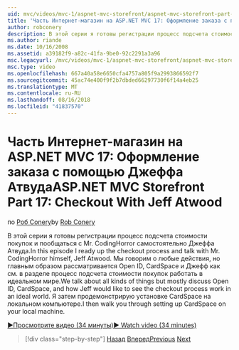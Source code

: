 ```yaml
---
uid: mvc/videos/mvc-1/aspnet-mvc-storefront/aspnet-mvc-storefront-part-17-checkout-with-jeff-atwood
title: 'Часть Интернет-магазин на ASP.NET MVC 17: Оформление заказа с помощью Джеффа Атвуда | Документация Майкрософт'
author: robconery
description: В этой серии я готовы регистрации процесс подсчета стоимости покупок и пообщаться с Mr. CodingHorror самостоятельно Джеффа Атвуда. Мы говорим о любые действия, но главным образом обсуждать Ope...
ms.author: riande
ms.date: 10/16/2008
ms.assetid: a39182f9-a82c-41fa-9be0-92c2291a3a96
msc.legacyurl: /mvc/videos/mvc-1/aspnet-mvc-storefront/aspnet-mvc-storefront-part-17-checkout-with-jeff-atwood
msc.type: video
ms.openlocfilehash: 667a40a58e6650cfa4757a805f9a2993866592f7
ms.sourcegitcommit: 45ac74e400f9f2b7dbded66297730f6f14a4eb25
ms.translationtype: MT
ms.contentlocale: ru-RU
ms.lasthandoff: 08/16/2018
ms.locfileid: "41837570"
---
```

<a name="aspnet-mvc-storefront-part-17-checkout-with-jeff-atwood"></a><span data-ttu-id="02f6c-104">Часть Интернет-магазин на ASP.NET MVC 17: Оформление заказа с помощью Джеффа Атвуда</span><span class="sxs-lookup"><span data-stu-id="02f6c-104">ASP.NET MVC Storefront Part 17: Checkout With Jeff Atwood</span></span>
====================
<span data-ttu-id="02f6c-105">по [Роб Conery](https://github.com/robconery)</span><span class="sxs-lookup"><span data-stu-id="02f6c-105">by [Rob Conery](https://github.com/robconery)</span></span>

<span data-ttu-id="02f6c-106">В этой серии я готовы регистрации процесс подсчета стоимости покупок и пообщаться с Mr. CodingHorror самостоятельно Джеффа Атвуда.</span><span class="sxs-lookup"><span data-stu-id="02f6c-106">In this episode I ready up the checkout process and talk with Mr. CodingHorror himself, Jeff Atwood.</span></span> <span data-ttu-id="02f6c-107">Мы говорим о любые действия, но главным образом рассматривается Open ID, CardSpace и Джефф как см. в разделе процесс подсчета стоимости покупок работать в идеальном мире.</span><span class="sxs-lookup"><span data-stu-id="02f6c-107">We talk about all kinds of things but mostly discuss Open ID, CardSpace, and how Jeff would like to see the checkout process work in an ideal world.</span></span> <span data-ttu-id="02f6c-108">Я затем продемонстрирую установке CardSpace на локальном компьютере.</span><span class="sxs-lookup"><span data-stu-id="02f6c-108">I then walk you through setting up CardSpace on your local machine.</span></span>

[<span data-ttu-id="02f6c-109">&#9654;Просмотрите видео (34 минуты)</span><span class="sxs-lookup"><span data-stu-id="02f6c-109">&#9654; Watch video (34 minutes)</span></span>](https://channel9.msdn.com/Blogs/ASP-NET-Site-Videos/aspnet-mvc-storefront-part-17-checkout-with-jeff-atwood)

> [!div class="step-by-step"]
> <span data-ttu-id="02f6c-110">[Назад](aspnet-mvc-storefront-part-16-membership-redo-with-openid.md)
> [Вперед](aspnet-mvc-storefront-part-18-creating-an-experience.md)</span><span class="sxs-lookup"><span data-stu-id="02f6c-110">[Previous](aspnet-mvc-storefront-part-16-membership-redo-with-openid.md)
[Next](aspnet-mvc-storefront-part-18-creating-an-experience.md)</span></span>

